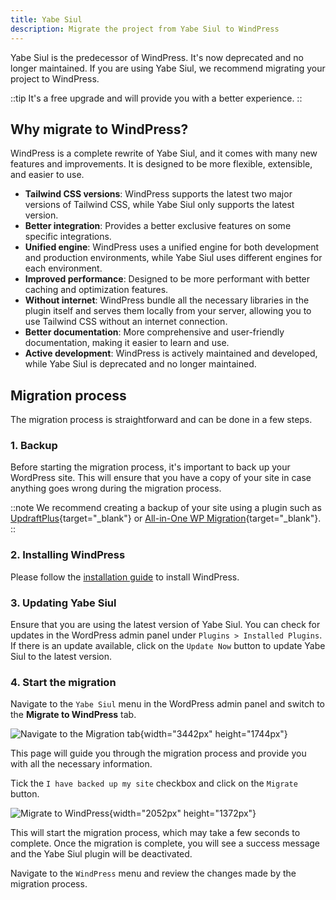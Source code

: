 ```yaml
---
title: Yabe Siul
description: Migrate the project from Yabe Siul to WindPress
---
```


Yabe Siul is the predecessor of WindPress. It's now deprecated and no longer maintained. If you are using Yabe Siul, we recommend migrating your project to WindPress.

::tip
It's a free upgrade and will provide you with a better experience.
::

## Why migrate to WindPress?

WindPress is a complete rewrite of Yabe Siul, and it comes with many new features and improvements. It is designed to be more flexible, extensible, and easier to use.

- **Tailwind CSS versions**: WindPress supports the latest two major versions of Tailwind CSS, while Yabe Siul only supports the latest version.
- **Better integration**: Provides a better exclusive features on some specific integrations.
- **Unified engine**: WindPress uses a unified engine for both development and production environments, while Yabe Siul uses different engines for each environment.
- **Improved performance**: Designed to be more performant with better caching and optimization features.
- **Without internet**: WindPress bundle all the necessary libraries in the plugin itself and serves them locally from your server, allowing you to use Tailwind CSS without an internet connection.
- **Better documentation**: More comprehensive and user-friendly documentation, making it easier to learn and use.
- **Active development**: WindPress is actively maintained and developed, while Yabe Siul is deprecated and no longer maintained.

## Migration process

The migration process is straightforward and can be done in a few steps.

### 1. Backup

Before starting the migration process, it's important to back up your WordPress site. This will ensure that you have a copy of your site in case anything goes wrong during the migration process.

::note
We recommend creating a backup of your site using a plugin such as [UpdraftPlus](https://teamupdraft.com/updraftplus/){target="_blank"} or [All-in-One WP Migration](https://wordpress.org/plugins/all-in-one-wp-migration/){target="_blank"}.
::

### 2. Installing WindPress

Please follow the [installation guide](/docs/getting-started/installation) to install WindPress.

### 3. Updating Yabe Siul

Ensure that you are using the latest version of Yabe Siul. You can check for updates in the WordPress admin panel under `Plugins > Installed Plugins`.
If there is an update available, click on the `Update Now` button to update Yabe Siul to the latest version.

### 4. Start the migration

Navigate to the `Yabe Siul` menu in the WordPress admin panel and switch to the **Migrate to WindPress** tab.

![Navigate to the Migration tab](/assets/docs/getting-started/migration/yabe-siul/screenshot-1.webp){width="3442px" height="1744px"}

This page will guide you through the migration process and provide you with all the necessary information.

Tick the `I have backed up my site` checkbox and click on the `Migrate` button.

![Migrate to WindPress](/assets/docs/getting-started/migration/yabe-siul/screenshot-2.webp){width="2052px" height="1372px"}

This will start the migration process, which may take a few seconds to complete. Once the migration is complete, you will see a success message and the Yabe Siul plugin will be deactivated.

Navigate to the `WindPress` menu and review the changes made by the migration process.
